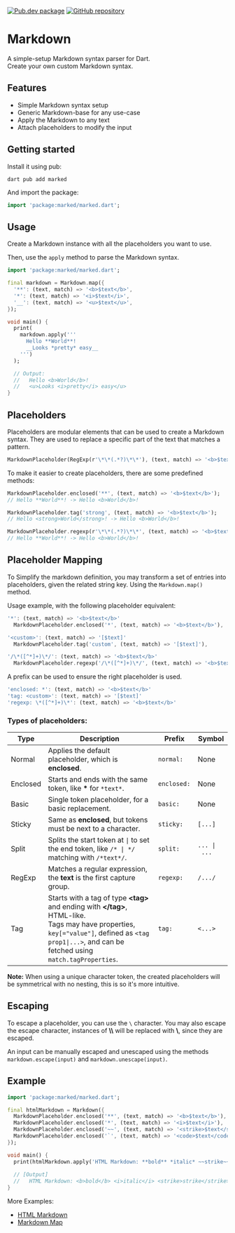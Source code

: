 [![Pub.dev package](https://img.shields.io/badge/pub.dev-marked-blue)](https://pub.dev/packages/marked)
[![GitHub repository](https://img.shields.io/badge/GitHub-Markdown--dart-blue?logo=github)](https://github.com/DrafaKiller/Markdown-dart)

# Markdown

A simple-setup Markdown syntax parser for Dart.<br>
Create your own custom Markdown syntax.

## Features

* Simple Markdown syntax setup
* Generic Markdown-base for any use-case
* Apply the Markdown to any text
* Attach placeholders to modify the input

## Getting started

Install it using pub:
```
dart pub add marked
```

And import the package:
```dart
import 'package:marked/marked.dart';
```

## Usage

Create a Markdown instance with all the placeholders you want to use.

Then, use the `apply` method to parse the Markdown syntax.

```dart
import 'package:marked/marked.dart';

final markdown = Markdown.map({
  '**': (text, match) => '<b>$text</b>',
  '*': (text, match) => '<i>$text</i>',
  '__': (text, match) => '<u>$text</u>',
});

void main() {
  print(
    markdown.apply('''
      Hello **World**!
      __Looks *pretty* easy__
    ''')
  );

  // Output:
  //   Hello <b>World</b>!
  //   <u>Looks <i>pretty</i> easy</u>
}
```

## Placeholders

Placeholders are modular elements that can be used to create a Markdown syntax.
They are used to replace a specific part of the text that matches a pattern.

```dart
MarkdownPlaceholder(RegExp(r'\*\*(.*?)\*\*'), (text, match) => '<b>$text</b>');
```

To make it easier to create placeholders, there are some predefined methods:

```dart
MarkdownPlaceholder.enclosed('**', (text, match) => '<b>$text</b>');
// Hello **World**! -> Hello <b>World</b>!

MarkdownPlaceholder.tag('strong', (text, match) => '<b>$text</b>');
// Hello <strong>World</strong>! -> Hello <b>World</b>!

MarkdownPlaceholder.regexp(r'\*\*(.*?)\*\*', (text, match) => '<b>$text</b>');
// Hello **World**! -> Hello <b>World</b>!
```

## Placeholder Mapping

To Simplify the markdown definition, you may transform a set of entries into placeholders, given the related string key. Using the `Markdown.map()` method.

Usage example, with the following placeholder equivalent:
```dart
'*': (text, match) => '<b>$text</b>'
  MarkdownPlaceholder.enclosed('*', (text, match) => '<b>$text</b>'),

'<custom>': (text, match) => '[$text]'
  MarkdownPlaceholder.tag('custom', (text, match) => '[$text]'),

'/\*([^*]+)\*/': (text, match) => '<b>$text</b>'
  MarkdownPlaceholder.regexp('/\*([^*]+)\*/', (text, match) => '<b>$text</b>'),
```

A prefix can be used to ensure the right placeholder is used. 
```dart
'enclosed: *': (text, match) => '<b>$text</b>'
'tag: <custom>': (text, match) => '[$text]'
'regexp: \*([^*]+)\*': (text, match) => '<b>$text</b>'
```

### Types of placeholders: 

| Type | Description | Prefix | Symbol |
| ---- | ----------- | ------ |	------ |
| Normal | Applies the default placeholder, which is **enclosed**. | `normal: ` | None |
| Enclosed | Starts and ends with the same token, like **\*** for `*text*`. | `enclosed: ` | None |
| Basic | Single token placeholder, for a basic replacement. | `basic: ` | None |
| Sticky | Same as **enclosed**, but tokens must be next to a character. | `sticky: ` | `[...]` |
| Split | Splits the start token at ` \| ` to set the end token, like `/* \| */` matching with  `/*text*/`. | `split: ` | `... \| ...` |
| RegExp | Matches a regular expression, the **text** is the first capture group. | `regexp: ` | `/.../` |
| Tag | Starts with a tag of type **\<tag>** and ending with **\</tag>**, HTML-like.<br> Tags may have properties, `key[="value"]`, defined as `<tag prop1\|...>`, and can be fetched using `match.tagProperties`.  | `tag: ` | `<...>` |

**Note:**
When using a unique character token, the created placeholders will be symmetrical with no nesting, this is so it's more intuitive. 

## Escaping

  To escape a placeholder, you can use the `\` character.
  You may also escape the escape character, instances of **\\\\** will be replaced with **\\**, since they are escaped.

  An input can be manually escaped and unescaped using the methods `markdown.escape(input)` and `markdown.unescape(input)`.

## Example

```dart
import 'package:marked/marked.dart';

final htmlMarkdown = Markdown({
  MarkdownPlaceholder.enclosed('**', (text, match) => '<b>$text</b>'),
  MarkdownPlaceholder.enclosed('*', (text, match) => '<i>$text</i>'),
  MarkdownPlaceholder.enclosed('~~', (text, match) => '<strike>$text</strike>'),
  MarkdownPlaceholder.enclosed('`', (text, match) => '<code>$text</code>'),
});

void main() {
  print(htmlMarkdown.apply('HTML Markdown: **bold** *italic* ~~strike~~ `code`'));
  
  // [Output]
  //   HTML Markdown: <b>bold</b> <i>italic</i> <strike>strike</strike> <code>code</code>
}
```

More Examples:
* [HTML Markdown](https://pub.dev/packages/marked/example)
* [Markdown Map](https://github.com/DrafaKiller/Markdown-dart/blob/main/example/mapped.dart)